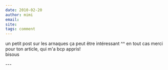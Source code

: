 ```yaml
---
date: 2010-02-20
author: mimi
email: 
site: 
tags: comment
---
```


<p>un petit post sur les arnaques ça peut être intéressant ^^ en tout cas merci pour ton article, qui m'a bcp appris!<br />
bisous</p>
---
